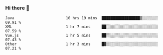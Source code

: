 ### Hi there 👋

<!--
**urzz/urzz** is a ✨ _special_ ✨ repository because its `README.md` (this file) appears on your GitHub profile.

Here are some ideas to get you started:

- 🔭 I’m currently working on ...
- 🌱 I’m currently learning ...
- 👯 I’m looking to collaborate on ...
- 🤔 I’m looking for help with ...
- 💬 Ask me about ...
- 📫 How to reach me: ...
- 😄 Pronouns: ...
- ⚡ Fun fact: ...
-->

<!--START_SECTION:waka-->

```text
Java                       10 hrs 19 mins  █████████████████▒░░░░░░░   69.91 %
XML                        1 hr 7 mins     ██░░░░░░░░░░░░░░░░░░░░░░░   07.59 %
Vue.js                     1 hr 5 mins     ██░░░░░░░░░░░░░░░░░░░░░░░   07.43 %
Other                      1 hr 3 mins     █▓░░░░░░░░░░░░░░░░░░░░░░░   07.21 %
```

<!--END_SECTION:waka-->
